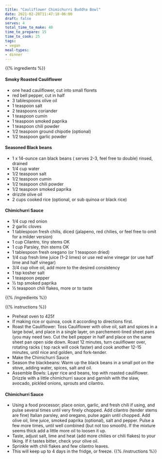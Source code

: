 ```yaml
---
title: "Cauliflower Chimichurri Buddha Bowl"
date: 2021-02-28T11:47:18-06:00
draft: false
serves: 4
total_time_to_make: 40
time_to_prepare: 15
time_to_cook: 25
tags:
- vegan
meal-types:
- dinner
---
```


{{% ingredients %}}

#### Smoky Roasted Cauliflower 

- one head cauliflower, cut into small florets
- red bell pepper, cut in half
- 3 tablespoons olive oil
- 1 teaspoon salt
- 2 teaspoons coriander
- 1 teaspoon cumin
- 1 teaspoon smoked paprika
- 1 teaspoon chili powder
- 1/2 teaspoon ground chipotle (optional)
- 1/2 teaspoon garlic powder

#### Seasoned Black beans

- 1 x 14-ounce can black beans ( serves 2-3, feel free to double) rinsed, drained
- 1/4 cup water
- 1/2 teaspoon salt
- 1/2 teaspoon cumin
- 1/2 teaspoon chili powder
- 1/2 teaspoon smoked paprika
- drizzle olive oil
- 2 cups cooked rice (optional, or sub quinoa or black rice)

#### Chimichurri Sauce
- 1/4 cup red onion
- 2 garlic cloves
- 1 tablespoon fresh chilis, diced (jalapeno, red chilies, or feel free to omit for a milder version)
- 1 cup Cilantro, tiny stems OK
- 1 cup Parsley, thin stems OK
- 1 tablespoon fresh oregano (or 1 teaspoon dried)
- 1/4 cup fresh lime juice (1–2 limes) or use red wine vinegar (or use half lime and half vinegar)
- 3/4 cup olive oil, add more to the desired consistency
- 1 tsp kosher salt
- 1 teaspoon pepper
- ½ tsp smoked paprika
- ½ teaspoon chili flakes, more or to taste

{{% /ingredients %}}

{{% instructions %}}

- Preheat oven to 425f
- If making rice or quinoa, cook it according to directions first.
- Roast the Cauliflower: Toss Cauliflower with olive oil, salt and spices in a large bowl, and place in a single layer, on parchement-lined sheet pans (you may need two. Cut the bell pepper in half and place on the same sheet pan open side down. Roast 12 minutes, turn cauliflower over, rotating racks  ( top rack will cook faster) and  cook another 12-15 minutes, until nice and golden, and fork-tender.
- Make the Chimichurri Sauce
- Season the blackbeans: Warm up the black beans in a small pot on the stove, adding water, spices, salt and oil.
- Assemble Bowls: Layer rice and beans, top with roasted cauliflower. Drizzle with a little chimichurri sauce and garnish with the slaw, avocado, pickled onions, sprouts and cilantro.

#### Chimichurri Sauce
- Using a food processor; place onion, garlic, and fresh chili if using, and pulse several times until very finely chopped. Add cilantro (tender stems are fine) Italian parsley, and oregano, pulse again until chopped. Add olive oil, lime juice,  smoked paprika (optional), salt and pepper. Pulse a few more times, until well combined (but not too smooth). If the mixture seems thick add a little more oil to loosen it up.
- Taste, adjust salt, lime and heat (add more chilies or chili flakes) to your liking. If it tastes bitter, check your olive oil.
- Sprinkle with chili flakes and few cilantro leaves.
- This will keep up to 4 days in the fridge, or freeze.
{{% /instructions %}}
